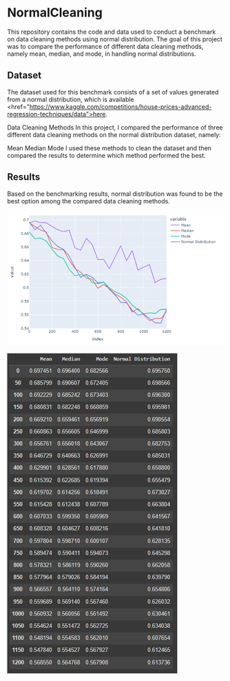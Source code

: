 # NormalCleaning
This repository contains the code and data used to conduct a benchmark on data cleaning methods using normal distribution. The goal of this project was to compare the performance of different data cleaning methods, namely mean, median, and mode, in handling normal distributions.

## **Dataset**
The dataset used for this benchmark consists of a set of values generated from a normal distribution, which is available <href="https://www.kaggle.com/competitions/house-prices-advanced-regression-techniques/data">here</a>.

Data Cleaning Methods
In this project, I compared the performance of three different data cleaning methods on the normal distribution dataset, namely:

Mean
Median
Mode
I used these methods to clean the dataset and then compared the results to determine which method performed the best.

## **Results**
Based on the benchmarking results, normal distribution was found to be the best option among the compared data cleaning methods.

![Comparative Graph](img/NormalDistributionGraph.png)

![Dataset of the Results](img/NormalDistributionDataFrame.png)
